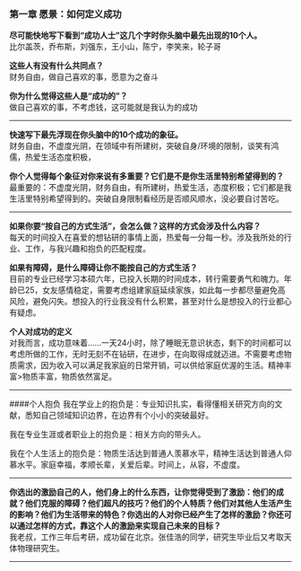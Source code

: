 ### 第一章 愿景：如何定义成功		
**尽可能快地写下看到“成功人士”这几个字时你头脑中最先出现的10个人。**		
比尔盖茨，乔布斯，刘强东，王小山，陈宁，李笑来，轮子哥

**这些人有没有什么共同点？**			
财务自由，做自己喜欢的事，愿意为之奋斗

**你为什么觉得这些人是“成功的”？**			
做自己喜欢的事，不考虑钱，这可能就是我认为的成功	

*******

**快速写下最先浮现在你头脑中的10个成功的象征。**		
财务自由，不虚度光阴，在领域中有所建树，突破自身/环境的限制，谈笑有鸿儒，热爱生活态度积极，

**你个人觉得每个象征对你来说有多重要？它们是不是你生活里特别希望得到的？**			
最重要的：不虚度光阴，财务自由，有所建树，热爱生活，态度积极；它们都是我生活里特别希望得到的。突破自身限制看经历是否顺风顺水，没必要自讨苦吃。

****

**如果你要“按自己的方式生活”，会怎么做？这样的方式会涉及什么内容？**		 
每天的时间投入在喜爱的想钻研的事情上面，热爱每一分每一秒。涉及我所处的行业、工作，与我兴趣和抱负的匹配程度。		

**如果有障碍，是什么障碍让你不能按自己的方式生活？**			 
目前的专业已经学习本硕六年，已投入长期的时间成本，转行需要勇气和魄力。年龄已25，女友感情稳定，需要考虑组建家庭延续家族，如此每一步都尽量避免高风险，避免闪失。想投入的行业我没有什么积累，甚至对什么是想投入的行业都心有疑虑。

**个人对成功的定义**			
对我而言，成功意味着……一天24小时，除了睡眠无意识状态，剩下的时间都可以考虑所做的工作，无时无刻不在钻研，在进步，在向取得成就迈进。不需要考虑物质需求，因为收入可以满足我家庭的日常开销，可以供给家庭优渥的生活。精神丰富>物质丰富，物质依然富足。

***

####个人抱负
我在学业上的抱负是：专业知识扎实，看得懂相关研究方向的文献，悉知自己领域知识边界，在边界有个小小的突破最好。

我在专业生涯或者职业上的抱负是：相关方向的带头人。

我在个人生活上的抱负是：物质生活达到普通人羡慕水平，精神生活达到普通人仰慕水平。家庭幸福，孝顺长辈，关爱后辈。时间上，从容，不虚度。

***

**你选出的激励自己的人，他们身上的什么东西，让你觉得受到了激励：他们的成就？他们克服的障碍？他们超凡的技巧？他们的个人特质？他们对其他人生活产生的影响？他们为生活带来的特色？你选出的人对你已经产生了怎样的激励？你还可以通过怎样的方式，靠这个人的激励来实现自己未来的目标？**		  
我老叔，工作三年后考研，成功留在北京。张佳浩的同学，研究生毕业后又考取天体物理研究生。

****
